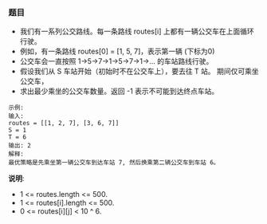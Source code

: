 ### 题目
* 我们有一系列公交路线。每一条路线 routes[i] 上都有一辆公交车在上面循环行驶。
* 例如，有一条路线 routes[0] = [1, 5, 7]，表示第一辆 (下标为0) 
* 公交车会一直按照 1->5->7->1->5->7->1->... 的车站路线行驶。
* 假设我们从 S 车站开始（初始时不在公交车上），要去往 T 站。 期间仅可乘坐公交车，
* 求出最少乘坐的公交车数量。返回 -1 表示不可能到达终点车站。
```
示例:
输入: 
routes = [[1, 2, 7], [3, 6, 7]]
S = 1
T = 6
输出: 2
解释: 
最优策略是先乘坐第一辆公交车到达车站 7, 然后换乘第二辆公交车到车站 6。
```

**说明**:
* 1 <= routes.length <= 500.
* 1 <= routes[i].length <= 500.
* 0 <= routes[i][j] < 10 ^ 6.